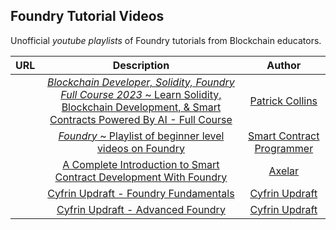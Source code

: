 ## Foundry Tutorial Videos

Unofficial _youtube playlists_ of Foundry tutorials from Blockchain educators.

|                                                                                      URL                                                                                      |                                                                                                                        Description                                                                                                                        |                                                  Author                                                  |
| :---------------------------------------------------------------------------------------------------------------------------------------------------------------------------: | :-------------------------------------------------------------------------------------------------------------------------------------------------------------------------------------------------------------------------------------------------------: | :------------------------------------------------------------------------------------------------------: |
|    <a href="https://www.youtube.com/playlist?list=PL4Rj_WH6yLgWe7TxankiqkrkVKXIwOP42" target="_blank"><img src="https://i.ytimg.com/vi/umepbfKp5rI/hq720.jpg" alt=""></a>     | <a href="https://www.youtube.com/playlist?list=PL4Rj_WH6yLgWe7TxankiqkrkVKXIwOP42" target="_blank">_Blockchain Developer, Solidity, Foundry Full Course 2023_ ~ Learn Solidity, Blockchain Development, & Smart Contracts Powered By AI - Full Course</a> |           <a href="https://www.youtube.com/@PatrickAlphaC" target="_blank">Patrick Collins</a>           |
|      <a href="https://youtube.com/playlist?list=PLO5VPQH6OWdUrKEWPF07CSuVm3T99DQki" target="_blank"><img src="https://i.ytimg.com/vi/tgs5q-GJmg4/hq720.jpg" alt=""></a>       |                                                <a href="https://youtube.com/playlist?list=PLO5VPQH6OWdUrKEWPF07CSuVm3T99DQki" target="_blank">_Foundry_ ~ Playlist of beginner level videos on Foundry</a>                                                | <a href="https://www.youtube.com/@smartcontractprogrammer" target="_blank">Smart Contract Programmer</a> |
|               <a href="https://www.youtube.com/watch?v=hOB1Yiuxojk" target="_blank"><img src="https://i.ytimg.com/vi/hOB1Yiuxojk/maxresdefault.jpg" alt=""></a>               |                                                       <a href="https://www.youtube.com/watch?v=hOB1Yiuxojk" target="_blank">A Complete Introduction to Smart Contract Development With Foundry</a>                                                        |               <a href="https://www.youtube.com/@axelar-network" target="_blank">Axelar</a>               |
|     <a href="https://updraft.cyfrin.io/courses/foundry" target="_blank"><img src="https://cyfrin-updraft-cms-main.imgix.net/assets/preview_images/f101.png" alt=""></a>      |                                                                     <a href="https://updraft.cyfrin.io/courses/foundry" target="_blank">Cyfrin Updraft - Foundry Fundamentals</a>                                                                     |                         <a href="https://updraft.cyfrin.io/">Cyfrin Updraft</a>                          |
| <a href="https://updraft.cyfrin.io/courses/advanced-foundry" target="_blank"><img src="https://cyfrin-updraft-cms-main.imgix.net/assets/preview_images/af.png" alt=""></a> |                                                                  <a href="https://updraft.cyfrin.io/courses/advanced-foundry" target="_blank">Cyfrin Updraft - Advanced Foundry</a>                                                                   |                         <a href="https://updraft.cyfrin.io/">Cyfrin Updraft</a>                          |
